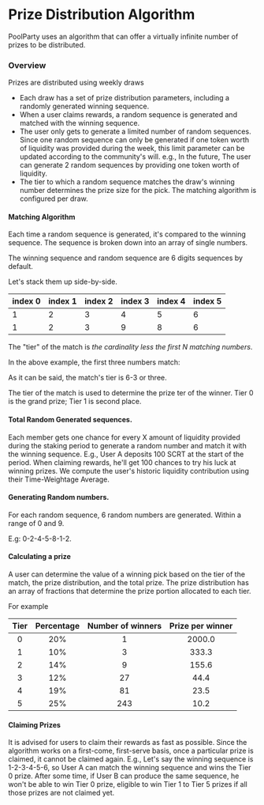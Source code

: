 # Prize Distribution Algorithm

PoolParty uses an algorithm that can offer a virtually infinite number of prizes to be distributed.

### Overview

Prizes are distributed using weekly draws

* Each draw has a set of prize distribution parameters, including a randomly generated winning sequence.
* When a user claims rewards, a random sequence is generated and matched with the winning sequence.
* The user only gets to generate a limited number of random sequences. Since one random sequence can only be generated if one token worth of liquidity was provided during the week, this limit parameter can be updated according to the community's will. e.g., In the future, The user can generate 2 random sequences by providing one token worth of liquidity.
* The tier to which a random sequence matches the draw's winning number determines the prize size for the pick. The matching algorithm is configured per draw.

#### Matching Algorithm

Each time a random sequence is generated, it's compared to the winning sequence. The sequence is broken down into an array of single numbers.

The winning sequence and random sequence are 6 digits sequences by default.

Let's stack them up side-by-side.

| index 0 | index 1 | index 2 | index 3 | index 4 | index 5 |
| ------- | ------- | ------- | ------- | ------- | ------- |
| 1       | 2       | 3       | 4       | 5       | 6       |
| 1       | 2       | 3       | 9       | 8       | 6       |

The "tier" of the match is _the cardinality less the first N matching numbers_.

In the above example, the first three numbers match:

As it can be said, the match's tier is 6-3 or three.

The tier of the match is used to determine the prize ter of the winner. Tier 0 is the grand prize; Tier 1 is second place.

#### Total Random Generated sequences.

Each member gets one chance for every X amount of liquidity provided during the staking period to generate a random number and match it with the winning sequence. E.g., User A deposits 100 SCRT at the start of the period. When claiming rewards, he'll get 100 chances to try his luck at winning prizes. We compute the user's historic liquidity contribution using their Time-Weightage Average.

#### Generating Random numbers.

For each random sequence, 6 random numbers are generated. Within a range of 0 and 9.

E.g: 0-2-4-5-8-1-2.

#### Calculating a prize

A user can determine the value of a winning pick based on the tier of the match, the prize distribution, and the total prize. The prize distribution has an array of fractions that determine the prize portion allocated to each tier.

For example

| Tier | Percentage | Number of winners | Prize per winner |
| :--: | :--------: | :---------------: | :--------------: |
|   0  |     20%    |         1         |      2000.0      |
|   1  |     10%    |         3         |       333.3      |
|   2  |     14%    |         9         |       155.6      |
|   3  |     12%    |         27        |       44.4       |
|   4  |     19%    |         81        |       23.5       |
|   5  |     25%    |        243        |       10.2       |

#### Claiming Prizes

It is advised for users to claim their rewards as fast as possible. Since the algorithm works on a first-come, first-serve basis, once a particular prize is claimed, it cannot be claimed again. E.g., Let's say the winning sequence is 1-2-3-4-5-6, so User A can match the winning sequence and wins the Tier 0 prize. After some time, if User B can produce the same sequence, he won't be able to win Tier 0 prize, eligible to win Tier 1 to Tier 5 prizes if all those prizes are not claimed yet.
